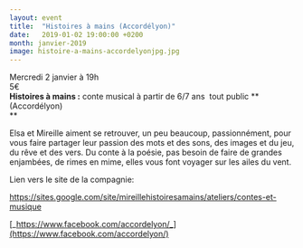 ```yaml
---
layout: event
title:  "Histoires à mains (Accordélyon)"
date:   2019-01-02 19:00:00 +0200
month: janvier-2019
image: histoire-a-mains-accordelyonjpg.jpg
---
```




Mercredi 2 janvier à 19h  
5€  
**Histoires à mains :** conte musical à partir de 6/7 ans  tout public **(Accordélyon)  
** 

Elsa et Mireille aiment se retrouver, un peu beaucoup, passionnément, pour vous faire partager leur passion des mots et des sons, des images et du jeu, du rêve et des vers. Du conte à la poésie, pas besoin de faire de grandes enjambées, de rimes en mime, elles vous font voyager sur les ailes du vent.





Lien vers le site de la compagnie:

<https://sites.google.com/site/mireillehistoiresamains/ateliers/contes-et-musique>

[_https://www.facebook.com/accordelyon/_](https://www.facebook.com/accordelyon/)